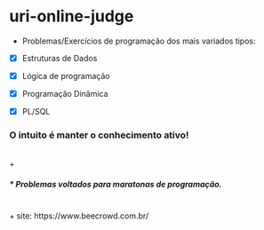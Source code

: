 # uri-online-judge

+ Problemas/Exercícios de programação dos mais variados tipos:

- [x] Estruturas de Dados
- [x] Lógica de programação
- [x] Programação Dinâmica
- [x] PL/SQL


### O intuito é manter o conhecimento ativo!
<br/>
+ <h5>* Problemas voltados para maratonas de programação.</h5>
<br/>
+ site: https://www.beecrowd.com.br/
